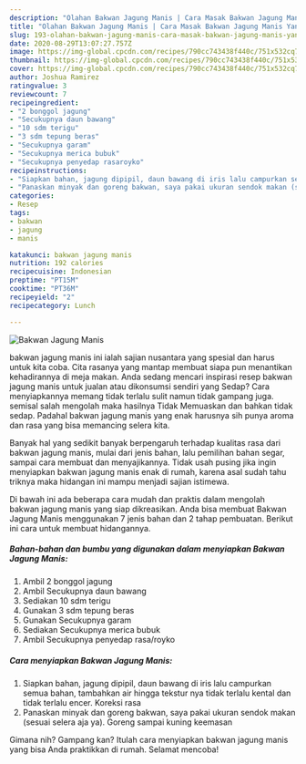 ```yaml
---
description: "Olahan Bakwan Jagung Manis | Cara Masak Bakwan Jagung Manis Yang Mudah Dan Praktis"
title: "Olahan Bakwan Jagung Manis | Cara Masak Bakwan Jagung Manis Yang Mudah Dan Praktis"
slug: 193-olahan-bakwan-jagung-manis-cara-masak-bakwan-jagung-manis-yang-mudah-dan-praktis
date: 2020-08-29T13:07:27.757Z
image: https://img-global.cpcdn.com/recipes/790cc743438f440c/751x532cq70/bakwan-jagung-manis-foto-resep-utama.jpg
thumbnail: https://img-global.cpcdn.com/recipes/790cc743438f440c/751x532cq70/bakwan-jagung-manis-foto-resep-utama.jpg
cover: https://img-global.cpcdn.com/recipes/790cc743438f440c/751x532cq70/bakwan-jagung-manis-foto-resep-utama.jpg
author: Joshua Ramirez
ratingvalue: 3
reviewcount: 7
recipeingredient:
- "2 bonggol jagung"
- "Secukupnya daun bawang"
- "10 sdm terigu"
- "3 sdm tepung beras"
- "Secukupnya garam"
- "Secukupnya merica bubuk"
- "Secukupnya penyedap rasaroyko"
recipeinstructions:
- "Siapkan bahan, jagung dipipil, daun bawang di iris lalu campurkan semua bahan, tambahkan air hingga tekstur nya tidak terlalu kental dan tidak terlalu encer. Koreksi rasa"
- "Panaskan minyak dan goreng bakwan, saya pakai ukuran sendok makan (sesuai selera aja ya). Goreng sampai kuning keemasan"
categories:
- Resep
tags:
- bakwan
- jagung
- manis

katakunci: bakwan jagung manis 
nutrition: 192 calories
recipecuisine: Indonesian
preptime: "PT15M"
cooktime: "PT36M"
recipeyield: "2"
recipecategory: Lunch

---
```



![Bakwan Jagung Manis](https://img-global.cpcdn.com/recipes/790cc743438f440c/751x532cq70/bakwan-jagung-manis-foto-resep-utama.jpg)


bakwan jagung manis ini ialah sajian nusantara yang spesial dan harus untuk kita coba. Cita rasanya yang mantap membuat siapa pun menantikan kehadirannya di meja makan.
Anda sedang mencari inspirasi resep bakwan jagung manis untuk jualan atau dikonsumsi sendiri yang Sedap? Cara menyiapkannya memang tidak terlalu sulit namun tidak gampang juga. semisal salah mengolah maka hasilnya Tidak Memuaskan dan bahkan tidak sedap. Padahal bakwan jagung manis yang enak harusnya sih punya aroma dan rasa yang bisa memancing selera kita.

Banyak hal yang sedikit banyak berpengaruh terhadap kualitas rasa dari bakwan jagung manis, mulai dari jenis bahan, lalu pemilihan bahan segar, sampai cara membuat dan menyajikannya. Tidak usah pusing jika ingin menyiapkan bakwan jagung manis enak di rumah, karena asal sudah tahu triknya maka hidangan ini mampu menjadi sajian istimewa.




Di bawah ini ada beberapa cara mudah dan praktis dalam mengolah bakwan jagung manis yang siap dikreasikan. Anda bisa membuat Bakwan Jagung Manis menggunakan 7 jenis bahan dan 2 tahap pembuatan. Berikut ini cara untuk membuat hidangannya.

<!--inarticleads1-->

##### Bahan-bahan dan bumbu yang digunakan dalam menyiapkan Bakwan Jagung Manis:

1. Ambil 2 bonggol jagung
1. Ambil Secukupnya daun bawang
1. Sediakan 10 sdm terigu
1. Gunakan 3 sdm tepung beras
1. Gunakan Secukupnya garam
1. Sediakan Secukupnya merica bubuk
1. Ambil Secukupnya penyedap rasa/royko




<!--inarticleads2-->

##### Cara menyiapkan Bakwan Jagung Manis:

1. Siapkan bahan, jagung dipipil, daun bawang di iris lalu campurkan semua bahan, tambahkan air hingga tekstur nya tidak terlalu kental dan tidak terlalu encer. Koreksi rasa
1. Panaskan minyak dan goreng bakwan, saya pakai ukuran sendok makan (sesuai selera aja ya). Goreng sampai kuning keemasan




Gimana nih? Gampang kan? Itulah cara menyiapkan bakwan jagung manis yang bisa Anda praktikkan di rumah. Selamat mencoba!
